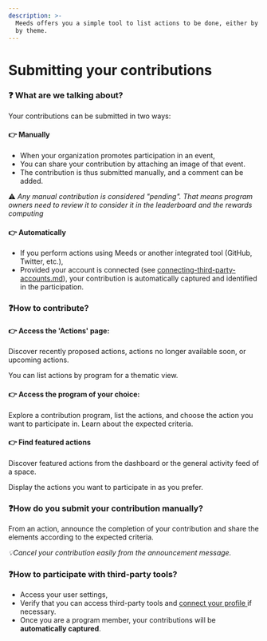 ```yaml
---
description: >-
  Meeds offers you a simple tool to list actions to be done, either by trend or
  by theme.
---
```


# Submitting your contributions

### :question: What are we talking about? <a href="#de-quoi-parlons-nous" id="de-quoi-parlons-nous"></a>

Your contributions can be submitted in two ways:

#### 👉 **Manually**

* When your organization promotes participation in an event,
* You can share your contribution by attaching an image of that event.&#x20;
* The contribution is thus submitted manually, and a comment can be added.

:warning: _Any manual contribution is considered "pending". That means program owners need to review it to consider it in the leaderboard and the rewards computing_

#### 👉 **Automatically**

* If you perform actions using Meeds or another integrated tool (GitHub, Twitter, etc.),&#x20;
* Provided your account is connected (see [connecting-third-party-accounts.md](../customizing-your-profile/connecting-third-party-accounts.md "mention")),  your contribution is automatically captured and identified in the participation.

### ​❓How to contribute? <a href="#comment-contribuer" id="comment-contribuer"></a>

#### 👉 **Access the 'Actions' page:**

Discover recently proposed actions, actions no longer available soon, or upcoming actions.&#x20;

You can list actions by program for a thematic view.

#### 👉 **Access the program of your choice:**

Explore a contribution program, list the actions, and choose the action you want to participate in. Learn about the expected criteria.

#### 👉 Find featured actions

Discover featured actions from the dashboard or the general activity feed of a space.&#x20;

Display the actions you want to participate in as you prefer.

### ​❓**How do you submit your contribution manually?** <a href="#comment-soumettre-sa-contribution-manuellement" id="comment-soumettre-sa-contribution-manuellement"></a>

From an action, announce the completion of your contribution and share the elements according to the expected criteria.

_💡Cancel your contribution easily from the announcement message._

### ❓**How to participate with third-party tools?** <a href="#comment-participer-avec-des-outils-tiers" id="comment-participer-avec-des-outils-tiers"></a>

* Access your user settings,&#x20;
* Verify that you can access third-party tools and [connect your profile ](../customizing-your-profile/connecting-third-party-accounts.md)if necessary.&#x20;
* Once you are a program member, your contributions will be **automatically captured**.
